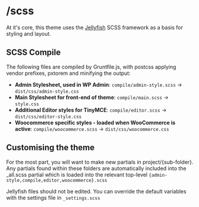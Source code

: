 # /scss

At it's core, this theme uses the [Jellyfish](https://unofficialmatt.github.io/jellyfish/) SCSS framework as a basis for styling and layout.

## SCSS Compile
The following files are compiled by Gruntfile.js, with postcss applying vendor prefixes, pxtorem and minifying the output:

- <b>Admin Stylesheet, used in WP Admin</b>: `compile/admin-style.scss` -> `dist/css/admin-style.css`
- <b>Main Stylesheet for front-end of theme</b>: `compile/main.scss` -> `style.css`
- <b>Additional Editor styles for TinyMCE</b>: `compile/editor.scss` -> `dist/css/editor-style.css`
- <b>Woocommerce specific styles - loaded when WooCommerce is active</b>: `compile/woocommerce.scss` -> `dist/css/woocommerce.css`

## Customising the theme

For the most part, you will want to make new partials in project/{sub-folder}. Any partials found within these folders are automatically included into the _all.scss partial which is loaded into the relevant top-level `{admin-style,compile,editor,woocommerce}.scss`

Jellyfish files should not be edited. You can override the default variables with the settings file in `_settings.scss`
